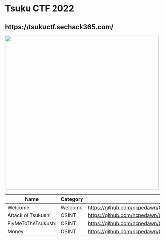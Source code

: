 # Tsuku CTF 2022
## https://tsukuctf.sechack365.com/

<img src="https://fans.sechack365.com/images/tsukuctf-logo.png" width="500">

| Name               | Category | Link                                                                                |
| -------------------| -------- | ------------------------------------------------------------------------------------|
| Welcome            | Welcome  | https://github.com/nopedawn/CTF/tree/main/TsukuCTF2022/Welcome                      |
| Attack of Tsukushi | OSINT    | https://github.com/nopedawn/CTF/tree/main/TsukuCTF2022/OSINT/Attack%20of%20Tsukushi | 
| FlyMeToTheTsukushi | OSINT    | https://github.com/nopedawn/CTF/tree/main/TsukuCTF2022/OSINT/FlyMeToTheTsukushi     |
| Money              | OSINT    | https://github.com/nopedawn/CTF/tree/main/TsukuCTF2022/OSINT/Money                  |